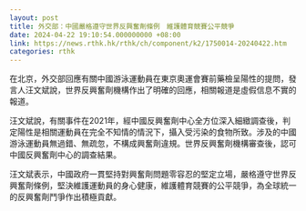 ```yaml
---
layout: post
title: 外交部：中國嚴格遵守世界反興奮劑條例　維護體育競賽公平競爭
date: 2024-04-22 19:10:54.000000000 +08:00
link: https://news.rthk.hk/rthk/ch/component/k2/1750014-20240422.htm
categories: rthk
---
```


在北京，外交部回應有關中國游泳運動員在東京奧運會賽前藥檢呈陽性的提問，發言人汪文斌說，世界反興奮劑機構作出了明確的回應，相關報道是虛假信息不實的報道。

汪文斌說，有關事件在2021年，經中國反興奮劑中心全方位深入細緻調查後，判定陽性是相關運動員在完全不知情的情況下，攝入受污染的食物所致。涉及的中國游泳運動員無過錯、無疏忽，不構成興奮劑違規。世界反興奮劑機構審查後，認可中國反興奮劑中心的調查結果。

汪文斌表示，中國政府一貫堅持對興奮劑問題零容忍的堅定立場，嚴格遵守世界反興奮劑條例，堅決維護運動員的身心健康，維護體育競賽的公平競爭，為全球統一的反興奮劑鬥爭作出積極貢獻。
